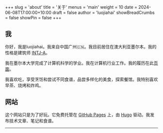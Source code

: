 +++
slug = 'about'
title = '关于'
menus = 'main'
weight = 10
date = 2024-06-08T17:00:00+10:00
draft = false
author = 'luojiahai'
showBreadCrumbs = false
showPin = false
+++

## 我

你好，我是luojiahai。我来自中国广州🇨🇳。我目前居住在澳大利亚墨尔本。我的性格是建筑师 [INTJ-A](https://www.16personalities.com/ch/intj-%E4%BA%BA%E6%A0%BC/)。

我在墨尔本大学完成了计算机科学的学业。我在计算机行业工作。我的履历在此[页面](/zh/cv)。

我喜欢吃，享受烹饪和尝试不同食谱，品尝多样化的美食，探索餐馆。我特别喜欢早茶、烧烤和炸鸡。

## 网站

这个网站只是为了好玩。它免费托管在 [GitHub Pages](https://pages.github.com/) 上，由 [Hugo](https://gohugo.io/) 驱动。我发布技术文章、笔记和食谱。

---
